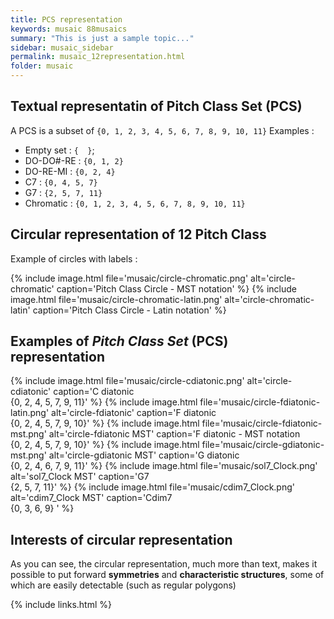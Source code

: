 ```yaml
---
title: PCS representation
keywords: musaic 88musaics
summary: "This is just a sample topic..."
sidebar: musaic_sidebar
permalink: musaic_12representation.html
folder: musaic
---
```



## Textual representatin of Pitch Class Set (PCS)

A PCS is a subset of `{0, 1, 2, 3, 4, 5, 6, 7, 8, 9, 10, 11}`
Examples :

  * Empty set : `{  }`;
  * DO-DO#-RE : `{0, 1, 2}`
  * DO-RE-MI  : `{0, 2, 4}`
  * C7        : `{0, 4, 5, 7}`
  * G7        : `{2, 5, 7, 11}`
  * Chromatic : `{0, 1, 2, 3, 4, 5, 6, 7, 8, 9, 10, 11}`

## Circular representation of 12 Pitch Class 

Example of circles with labels :

{% include image.html file='musaic/circle-chromatic.png' alt='circle-chromatic' caption='Pitch Class Circle - MST notation' %}
{% include image.html file='musaic/circle-chromatic-latin.png' alt='circle-chromatic-latin' caption='Pitch Class Circle - Latin notation' %}


## Examples of *Pitch Class Set* (PCS) representation

{% include image.html file='musaic/circle-cdiatonic.png' alt='circle-cdiatonic' caption='C diatonic<br/> &#123;0, 2, 4, 5, 7, 9, 11&#125;' %}
{% include image.html file='musaic/circle-fdiatonic-latin.png' alt='circle-fdiatonic' caption='F diatonic<br/> &#123;0, 2, 4, 5, 7, 9, 10&#125;' %}
{% include image.html file='musaic/circle-fdiatonic-mst.png' alt='circle-fdiatonic MST' caption='F diatonic - MST notation<br/> &#123;0, 2, 4, 5, 7, 9, 10&#125;' %}
{% include image.html file='musaic/circle-gdiatonic-mst.png' alt='circle-gdiatonic MST' caption='G diatonic<br/> &#123;0, 2, 4, 6, 7, 9, 11&#125;' %}
{% include image.html file='musaic/sol7_Clock.png' alt='sol7_Clock MST' caption='G7<br/> &#123;2, 5, 7, 11&#125;' %}
{% include image.html file='musaic/cdim7_Clock.png' alt='cdim7_Clock MST' caption='Cdim7<br/> &#123;0, 3, 6, 9&#125; ' %}


## Interests of circular representation

As you can see, the circular representation, much more than text, makes it possible to put forward **symmetries** and **characteristic structures**, some of which are easily detectable (such as regular polygons)


{% include links.html %}

